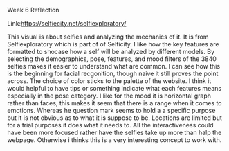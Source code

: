 Week 6 Reflection

Link:https://selfiecity.net/selfiexploratory/

This visual is about selfies and analyzing the mechanics of it. It is from Selfiexploratory which is part of of Selficity. I like how the key features are formatted to shocase how a self will be analyzed by different models. By selecting the demographics, pose, features, and mood filters of the 3840 selfies makes it easier to understand what are common. I can see how this is the beginning for facial recgonition, though naive it still proves the point across. The choice of color sticks to the palette of the website. I think it would helpful to have tips or something indicate what each features means especially in the pose category. I like for the mood it is horizontal graph rather than faces, this makes it seem that there is a range when it comes to emotions. Whereas he question mark seems to hold a a specific purpose but it is not obvious as to what it is suppose to be. Locations are limited but for a trial purposes it does what it needs to. All the interactiveness could have been more focused rather have the selfies take up more than halp the webpage. Otherwise i thinks this is a very interesting concept to work with. 